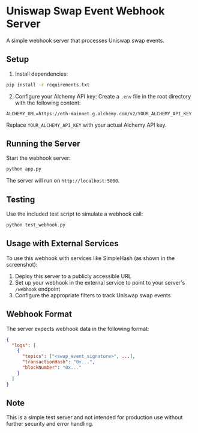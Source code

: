 # Uniswap Swap Event Webhook Server

A simple webhook server that processes Uniswap swap events.

## Setup

1. Install dependencies:
```bash
pip install -r requirements.txt
```

2. Configure your Alchemy API key:
Create a `.env` file in the root directory with the following content:
```
ALCHEMY_URL=https://eth-mainnet.g.alchemy.com/v2/YOUR_ALCHEMY_API_KEY
```
Replace `YOUR_ALCHEMY_API_KEY` with your actual Alchemy API key.

## Running the Server

Start the webhook server:
```bash
python app.py
```

The server will run on `http://localhost:5000`.

## Testing

Use the included test script to simulate a webhook call:
```bash
python test_webhook.py
```

## Usage with External Services

To use this webhook with services like SimpleHash (as shown in the screenshot):

1. Deploy this server to a publicly accessible URL
2. Set up your webhook in the external service to point to your server's `/webhook` endpoint
3. Configure the appropriate filters to track Uniswap swap events

## Webhook Format

The server expects webhook data in the following format:
```json
{
  "logs": [
    {
      "topics": ["<swap_event_signature>", ...],
      "transactionHash": "0x...",
      "blockNumber": "0x..."
    }
  ]
}
```

## Note

This is a simple test server and not intended for production use without further security and error handling. 